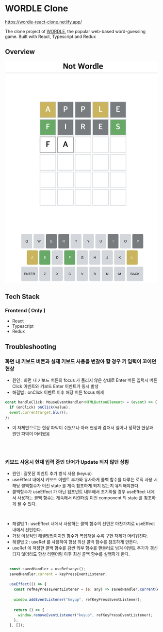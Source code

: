 # WORDLE Clone

https://wordle-react-clone.netlify.app/

The clone project of [WORDLE](https://www.nytimes.com/games/wordle/index.html), the popular web-based word-guessing game. Built with React, Typescript and Redux

## Overview

![screenshot](/screenshot.png)

## Tech Stack

### Frontend ( Only )

- React
- Typescript
- Redux

## Troubleshooting

### 화면 내 키보드 버튼과 실제 키보드 사용을 번갈아 할 경우 키 입력이 꼬이던 현상

- 원인 : 화면 내 키보드 버튼의 focus 가 풀리지 않은 상태로 Enter 버튼 입력시 버튼 Click 이벤트와 키보드 Enter 이벤트가 동시 발생
- 해결법 : onClick 이벤트 이후 해당 버튼 focus 해제

```javascript
const handleClick: MouseEventHandler<HTMLButtonElement> = (event) => {
  if (onClick) onClick(value);
  event.currentTarget.blur();
};
```

- 이 자체만으로는 현상 파악이 쉬웠으나 아래 현상과 겹쳐서 일어나 정확한 현상과 원인 파악이 어려웠음

<br/>
<br/>

### 키보드 사용시 현재 입력 중인 단어가 Update 되지 않던 상황

- 원인 : 잘못된 이벤트 추가 방식 사용 (keyup)
- useEffect 내에서 키보드 이벤트 추가와 유사하게 콜백 함수를 다루는 로직 사용 시 해당 콜백함수가 이전 state 를 계속 참조하게 되지 않는지 유의해야한다.
- 콜백함수가 useEffect 가 아닌 컴포넌트 내부에서 초기화될 경우 useEffect 내에서 사용하는 콜백 함수는 계속해서 리렌더링 이전 component 의 state 를 참조하게 될 수 있다.

<br/>

- 해결법 1 : useEffect 내에서 사용하는 콜백 함수의 선언은 마찬가지로 useEffect 내에서 선언한다.
- 가장 이상적인 해결방법이지만 함수가 복잡해질 수록 구현 자체가 어려워진다.
- 해결법 2 : useRef 를 사용하여 항상 최신 콜백 함수를 참조하게 만든다.
- useRef 에 저장한 콜백 함수를 감싼 외부 함수를 핸들러로 넘겨 이벤트 추가가 갱신되지 않더라도 항상 리렌더링 이후 최신 콜백 함수를 실행하게 한다.

```javascript

  const savedHandler = useRef<any>();
  savedHandler.current = keyPressEventListener;

  useEffect(() => {
    const refKeyPressEventListener = (e: any) => savedHandler.current(e);

    window.addEventListener("keyup", refKeyPressEventListener);

    return () => {
      window.removeEventListener("keyup", refKeyPressEventListener);
    };
  }, []);

```
